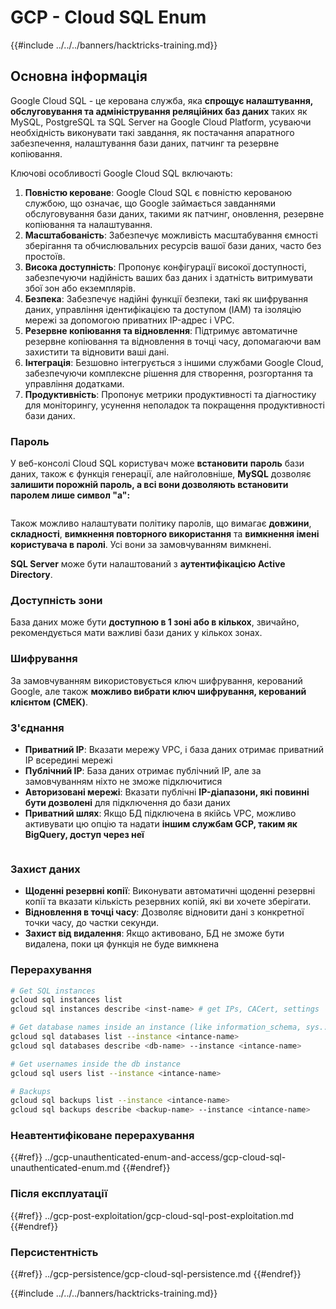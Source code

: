 # GCP - Cloud SQL Enum

{{#include ../../../banners/hacktricks-training.md}}

## Основна інформація

Google Cloud SQL - це керована служба, яка **спрощує налаштування, обслуговування та адміністрування реляційних баз даних** таких як MySQL, PostgreSQL та SQL Server на Google Cloud Platform, усуваючи необхідність виконувати такі завдання, як постачання апаратного забезпечення, налаштування бази даних, патчинг та резервне копіювання.

Ключові особливості Google Cloud SQL включають:

1. **Повністю кероване**: Google Cloud SQL є повністю керованою службою, що означає, що Google займається завданнями обслуговування бази даних, такими як патчинг, оновлення, резервне копіювання та налаштування.
2. **Масштабованість**: Забезпечує можливість масштабування ємності зберігання та обчислювальних ресурсів вашої бази даних, часто без простоїв.
3. **Висока доступність**: Пропонує конфігурації високої доступності, забезпечуючи надійність ваших баз даних і здатність витримувати збої зон або екземплярів.
4. **Безпека**: Забезпечує надійні функції безпеки, такі як шифрування даних, управління ідентифікацією та доступом (IAM) та ізоляцію мережі за допомогою приватних IP-адрес і VPC.
5. **Резервне копіювання та відновлення**: Підтримує автоматичне резервне копіювання та відновлення в точці часу, допомагаючи вам захистити та відновити ваші дані.
6. **Інтеграція**: Безшовно інтегрується з іншими службами Google Cloud, забезпечуючи комплексне рішення для створення, розгортання та управління додатками.
7. **Продуктивність**: Пропонує метрики продуктивності та діагностику для моніторингу, усунення неполадок та покращення продуктивності бази даних.

### Пароль

У веб-консолі Cloud SQL користувач може **встановити** **пароль** бази даних, також є функція генерації, але найголовніше, **MySQL** дозволяє **залишити порожній пароль, а всі вони дозволяють встановити паролем лише символ "a":**

<figure><img src="../../../images/image (14).png" alt=""><figcaption></figcaption></figure>

Також можливо налаштувати політику паролів, що вимагає **довжини**, **складності**, **вимкнення повторного використання** та **вимкнення імені користувача в паролі**. Усі вони за замовчуванням вимкнені.

**SQL Server** може бути налаштований з **аутентифікацією Active Directory**.

### Доступність зони

База даних може бути **доступною в 1 зоні або в кількох**, звичайно, рекомендується мати важливі бази даних у кількох зонах.

### Шифрування

За замовчуванням використовується ключ шифрування, керований Google, але також **можливо вибрати ключ шифрування, керований клієнтом (CMEK)**.

### З'єднання

- **Приватний IP**: Вказати мережу VPC, і база даних отримає приватний IP всередині мережі
- **Публічний IP**: База даних отримає публічний IP, але за замовчуванням ніхто не зможе підключитися
- **Авторизовані мережі**: Вказати публічні **IP-діапазони, які повинні бути дозволені** для підключення до бази даних
- **Приватний шлях**: Якщо БД підключена в якійсь VPC, можливо активувати цю опцію та надати **іншим службам GCP, таким як BigQuery, доступ через неї**

<figure><img src="../../../images/image (15).png" alt=""><figcaption></figcaption></figure>

### Захист даних

- **Щоденні резервні копії**: Виконувати автоматичні щоденні резервні копії та вказати кількість резервних копій, які ви хочете зберігати.
- **Відновлення в точці часу**: Дозволяє відновити дані з конкретної точки часу, до частки секунди.
- **Захист від видалення**: Якщо активовано, БД не зможе бути видалена, поки ця функція не буде вимкнена

### Перерахування
```bash
# Get SQL instances
gcloud sql instances list
gcloud sql instances describe <inst-name> # get IPs, CACert, settings

# Get database names inside an instance (like information_schema, sys...)
gcloud sql databases list --instance <intance-name>
gcloud sql databases describe <db-name> --instance <intance-name>

# Get usernames inside the db instance
gcloud sql users list --instance <intance-name>

# Backups
gcloud sql backups list --instance <intance-name>
gcloud sql backups describe <backup-name> --instance <intance-name>
```
### Неавтентифіковане перерахування

{{#ref}}
../gcp-unauthenticated-enum-and-access/gcp-cloud-sql-unauthenticated-enum.md
{{#endref}}

### Після експлуатації

{{#ref}}
../gcp-post-exploitation/gcp-cloud-sql-post-exploitation.md
{{#endref}}

### Персистентність

{{#ref}}
../gcp-persistence/gcp-cloud-sql-persistence.md
{{#endref}}

{{#include ../../../banners/hacktricks-training.md}}
